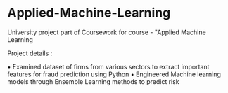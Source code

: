 # Applied-Machine-Learning
University project part of Coursework for course - "Applied Machine Learning 

Project details : 

•	Examined dataset of firms from various sectors to extract important features for fraud prediction using Python
• Engineered Machine learning models through Ensemble Learning methods to predict risk

